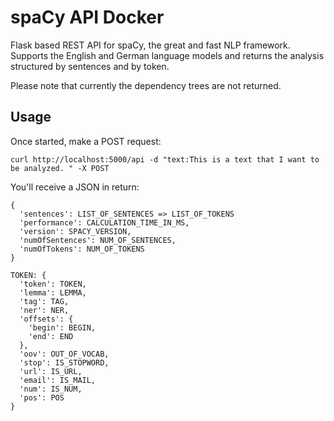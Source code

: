 # spaCy API Docker

Flask based REST API for spaCy, the great and fast NLP framework.
Supports the English and German language models and returns the analysis structured by sentences and by token.

Please note that currently the dependency trees are not returned.

## Usage

Once started, make a POST request:

```
curl http://localhost:5000/api -d "text:This is a text that I want to be analyzed. " -X POST
```

You'll receive a JSON in return:

```
{
  'sentences': LIST_OF_SENTENCES => LIST_OF_TOKENS
  'performance': CALCULATION_TIME_IN_MS,
  'version': SPACY_VERSION,
  'numOfSentences': NUM_OF_SENTENCES,
  'numOfTokens': NUM_OF_TOKENS
}
```

```
TOKEN: {
  'token': TOKEN,
  'lemma': LEMMA,
  'tag': TAG,
  'ner': NER,
  'offsets': {
    'begin': BEGIN,
    'end': END
  },
  'oov': OUT_OF_VOCAB,
  'stop': IS_STOPWORD,
  'url': IS_URL,
  'email': IS_MAIL,
  'num': IS_NUM,
  'pos': POS
}
```

